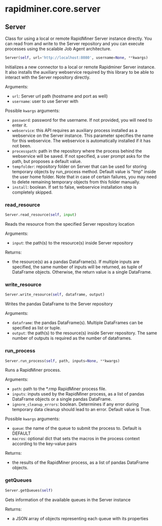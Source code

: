 # rapidminer.core.server

## Server

Class for using a local or remote RapidMiner Server instance directly. You can read from and write to the Server repository and you can execute processes using the scalable Job Agent architecture.

```python
Server(self, url='http://localhost:8080', username=None, **kwargs)
```

Initializes a new connector to a local or remote Rapidminer Server instance. It also installs the auxiliary webservice required by this library to be able to interact with the Server repository directly.

Arguments:
- `url`: Server url path (hostname and port as well)
- `username`: user to use Server with

Possible `kwargs` arguments:
- `password`: password for the username. If not provided, you will need to enter it.
- `webservice`: this API requires an auxiliary process installed as a webservice on the Server instance. This parameter specifies the name for this webservice. The webservice is automatically installed if it has not been.
- `processpath`: path in the repository where the process behind the webservice will be saved. If not specified, a user prompt asks for the path, but proposes a default value.
- `tempfolder`: repository folder on Server that can be used for storing temporary objects by run_process method. Default value is "tmp" inside the user home folder. Note that in case of certain failures, you may need to delete remaining temporary objects from this folder manually.
- `install`: boolean. If set to false, webservice installation step is completely skipped.

### read_resource
```python
Server.read_resource(self, input)
```

Reads the resource from the specified Server repository location

Arguments:
- `input`: the path(s) to the resource(s) inside Server repository

Returns: 
- the resource(s) as a pandas DataFrame(s). If multiple inputs are specified, the same number of inputs will be returned, as tuple of DataFrame objects. Otherwise, the return value is a single DataFrame.

### write_resource
```python
Server.write_resource(self, dataframe, output)
```

Writes the pandas DataFrame to the Server repository

Arguments:
- `dataframe`: the pandas DataFrame(s). Multiple DataFrames can be specified as list or tuple.
- `output`: the path(s) to the resource(s) inside Server repository. The same number of outputs is required as the number of dataframes.

### run_process
```python
Server.run_process(self, path, inputs=None, **kwargs)
```

Runs a RapidMiner process.

Arguments:
- `path`: path to the *.rmp RapidMiner process file.
- `inputs`: inputs used by the RapidMiner process, as a list of pandas DataFrame objects or a single pandas DataFrame.
- `ignore_cleanup_errors`: boolean. Determines if any error during temporary data cleanup should lead to an error. Default value is True.

Possible `kwargs` arguments:
- `queue`: the name of the queue to submit the process to. Default is DEFAULT
- `macros`: optional dict that sets the macros in the process context according to the key-value pairs

Returns:
- the results of the RapidMiner process, as a list of pandas DataFrame objects.

### getQueues
```python
Server.getQueues(self)
```

Gets information of the available queues in the Server instance

Returns:
- a JSON array of objects representing each queue with its properties

